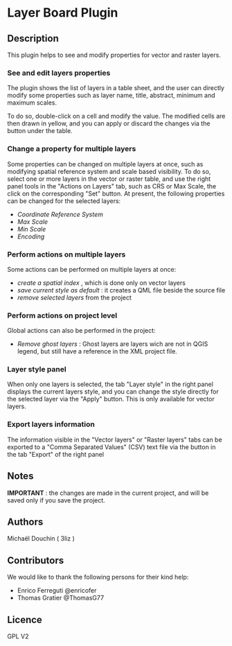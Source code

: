 # Layer Board Plugin


## Description

This plugin helps to see and modify properties for vector and raster layers.


### See and edit layers properties


The plugin shows the list of layers in a table sheet, and the user can directly modify some properties such as layer name, title, abstract, minimum and maximum scales.

To do so, double-click on a cell and modify the value. The modified cells are then drawn in yellow, and you can apply or discard the changes via the button under the table.


### Change a property for multiple layers

Some properties can be changed on multiple layers at once, such as modifying spatial reference system and scale based visibility. To do so, select one or more layers in the vector or raster table, and use the right panel tools in the "Actions on Layers" tab, such as CRS or Max Scale, the click on the corresponding "Set" button. At present, the following properties can be changed for the selected layers:
* *Coordinate Reference System*
* *Max Scale*
* *Min Scale*
* *Encoding*


### Perform actions on multiple layers

Some actions can be performed on multiple layers at once:
* *create a spatial index* , which is done only on vector layers
* *save current style as default* : it creates a QML file beside the source file
* *remove selected layers* from the project


### Perform actions on project level

Global actions can also be performed in the project:
* *Remove ghost layers* : Ghost layers are layers wich are not in QGIS legend, but still have a reference in the XML project file.


### Layer style panel


When only one layers is selected, the tab "Layer style" in the right panel displays the current layers style, and you can change the style directly for the selected layer via the "Apply" button.
This is only available for vector layers.

### Export layers information


The information visible in the "Vector layers" or "Raster layers" tabs can be exported to a "Comma Separated Values" (CSV) text file via the button in the tab "Export" of the right panel


## Notes

**IMPORTANT** : the changes are made in the current project, and will be saved only if you save the project.


## Authors


Michaël Douchin ( 3liz )


## Contributors

We would like to thank the following persons for their kind help:

* Enrico Ferreguti @enricofer
* Thomas Gratier @ThomasG77

## Licence

GPL V2
